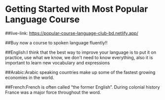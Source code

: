 # Getting Started with Most Popular Language Course

##live-link: https://popular-course-language-club-bd.netlify.app/

##Buy now a course to spoken language fluently!!

##English:I think that the best way to improve your language is to put it on practice, use what we know, we don't need to know everything, also it is important to learn new vocabulary and expressions


##Arabic:Arabic speaking countries make up some of the fastest growing economies in the world.

##French:French is often called “the former English”. During colonial history France was a major force throughout the word.